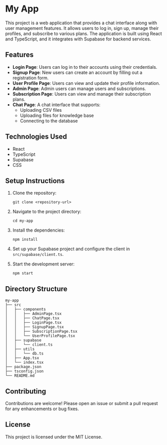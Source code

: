 # My App

This project is a web application that provides a chat interface along with user management features. It allows users to log in, sign up, manage their profiles, and subscribe to various plans. The application is built using React and TypeScript, and it integrates with Supabase for backend services.

## Features

- **Login Page**: Users can log in to their accounts using their credentials.
- **Signup Page**: New users can create an account by filling out a registration form.
- **User Profile Page**: Users can view and update their profile information.
- **Admin Page**: Admin users can manage users and subscriptions.
- **Subscription Page**: Users can view and manage their subscription plans.
- **Chat Page**: A chat interface that supports:
  - Uploading CSV files
  - Uploading files for knowledge base
  - Connecting to the database

## Technologies Used

- React
- TypeScript
- Supabase
- CSS

## Setup Instructions

1. Clone the repository:
   ```
   git clone <repository-url>
   ```

2. Navigate to the project directory:
   ```
   cd my-app
   ```

3. Install the dependencies:
   ```
   npm install
   ```

4. Set up your Supabase project and configure the client in `src/supabase/client.ts`.

5. Start the development server:
   ```
   npm start
   ```

## Directory Structure

```
my-app
├── src
│   ├── components
│   │   ├── AdminPage.tsx
│   │   ├── ChatPage.tsx
│   │   ├── LoginPage.tsx
│   │   ├── SignupPage.tsx
│   │   ├── SubscriptionPage.tsx
│   │   └── UserProfilePage.tsx
│   ├── supabase
│   │   └── client.ts
│   ├── utils
│   │   └── db.ts
│   ├── App.tsx
│   └── index.tsx
├── package.json
├── tsconfig.json
└── README.md
```

## Contributing

Contributions are welcome! Please open an issue or submit a pull request for any enhancements or bug fixes.

## License

This project is licensed under the MIT License.